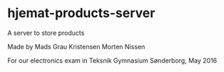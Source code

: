 # hjemat-products-server
A server to store products

Made by
Mads Grau Kristensen
Morten Nissen

For our electronics exam in Teksnik Gymnasium Sønderborg, May 2016
